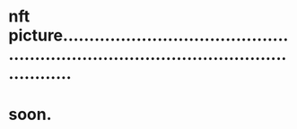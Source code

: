 # nft picture............................................................................................................
# soon.
